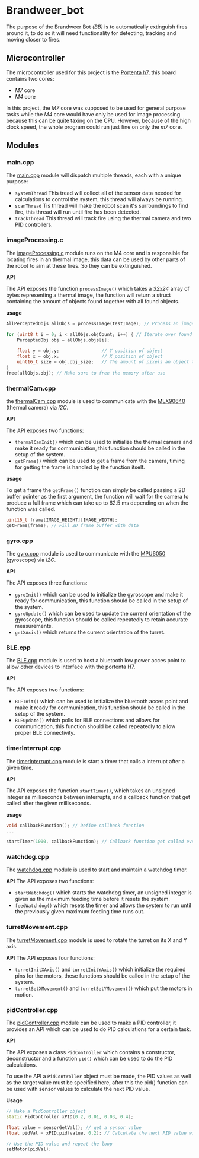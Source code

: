 # Brandweer_bot

The purpose of the Brandweer Bot *(BB)* is to automatically extinguish fires around it, to do so it will need functionality for detecting, tracking and moving closer to fires.

## Microcontroller

The microcontroller used for this project is the [Portenta h7](https://docs.arduino.cc/hardware/portenta-h7/), this board contains two cores:
- *M7* core
- *M4* core

In this project, the *M7* core was supposed to be used for general purpose tasks while the *M4* core would have only be used for image processing because this can be quite taxing on the CPU. However, because of the high clock speed, the whole program could run just fine on only the *m7* core.

## Modules

### main.cpp

The [main.cpp](src/main.cpp) module will dispatch multiple threads, each with a unique purpose:
- `systemThread` This tread will collect all of the sensor data needed for calculations to control the system, this thread will always be running.
- `scanThread` Tis thread will make the robot scan it's surroundings to find fire, this thread will run until fire has been detected.
- `trackThread` This thread will track fire using the thermal camera and two PID controllers.

### imageProcessing.c

The [imageProcessing.c](src/imageProcessing.c) module runs on the M4 core and is responsible for locating fires in an thermal image, this data can be used by other parts of the robot to aim at these fires. So they can be extinguished.

**API**

The API exposes the function `processImage()` which takes a *32x24* array of bytes representing a thermal image, the function will return a struct containing the amount of objects found together with all found objects.

**usage**

```c
AllPerceptedObjs allObjs = processImage(testImage); // Process an image
        
for (uint8_t i = 0; i < allObjs.objCount; i++) { // Iterate over found objects
    PerceptedObj obj = allObjs.objs[i];

    float y = obj.y;                // Y position of object              
    float x = obj.x;                // X position of object
    uint16_t size = obj.obj_size;   // The amount of pixels an object takes up
}
free(allObjs.obj); // Make sure to free the memory after use
```

### thermalCam.cpp

the [thermalCam.cpp](src/thermalCam.cpp) module is used to communicate with the [MLX90640](https://www.melexis.com/en/documents/documentation/datasheets/datasheet-mlx90640) (thermal camera) via *I2C*.

**API**

The API exposes two functions:
- `thermalCamInit()` which can be used to initialize the thermal camera and make it ready for communication, this function should be called in the setup of the system.
- `getFrame()` which can be used to get a frame from the camera, timing for getting the frame is handled by the function itself.

**usage**

To get a frame the `getFrame()` function can simply be called passing a 2D buffer pointer as the first argument, the function will wait for the camera
to produce a full frame which can take up to 62.5 ms depending on when the function was called.

```cpp
uint16_t frame[IMAGE_HEIGHT][IMAGE_WIDTH];
getFrame(frame); // Fill 2D frame buffer with data
```

### gyro.cpp

The [gyro.cpp](src/gyro.cpp) module is used to communicate with the [MPU6050](https://invensense.tdk.com/wp-content/uploads/2015/02/MPU-6000-Datasheet1.pdf) (gyroscope) via *I2C*.

**API**

The API exposes three functions:
- `gyroInit()` which can be used to initialize the gyroscope and make it ready for communication, this function should be called in the setup of the system.
- `gyroUpdate()` which can be used to update the current orientation of the gyroscope, this function should be called repeatedly to retain accurate measurements.
- `getXAxis()` which returns the current orientation of the turret.

### BLE.cpp

The [BLE.cpp](src/BLE.cpp) module is used to host a bluetooth low power acces point to allow other devices to interface with the portenta H7.

**API**

The API exposes two functions:
- `BLEInit()` which can be used to initialize the bluetooth acces point and make it ready for communication, this function should be called in the setup of the system.
- `BLEUpdate()` which polls for BLE connections and allows for communication, this function should be called repeatedly to allow proper BLE connectivity.

### timerInterrupt.cpp

The [timerInterrupt.cpp](src/timerInterrupt.cpp) module is start a timer that calls a interrupt after a given time.

**API**

The API exposes the function `startTimer()`, which takes an unsigned integer as milliseconds between interrupts, and a callback function that get called after the given milliseconds.

**usage**
```cpp
void callbackFunction(); // Define callback function
...

startTimer(1000, callbackFunction); // Callback function get called every 1000 ms
```

### watchdog.cpp

The [watchdog.cpp](src/watchdog.cpp) module is used to start and maintain a watchdog timer.

**API**
The API exposes two functions:
- `startWatchdog()` which starts the watchdog timer, an unsigned integer is given as the maximum feeding time before it resets the system.
- `feedWatchdog()` which resets the timer and allows the system to run until the previously given maximum feeding time runs out. 

### turretMovement.cpp

The [turretMovement.cpp](src/turretMovement.cpp) module is used to rotate the turret on its X and Y axis.

**API**
The API exposes four functions:
- `turretInitXAxis()` and `turretInitYAxis()` which initialize the required pins for the motors, these functions should be called in the setup of the system.
- `turretSetXMovement()` and `turretSetYMovement()` which put the motors in motion.

### pidController.cpp

The [pidController.cpp](src/pidController.cpp) module can be used to make a PID controller, it provides an API which can be used to do PID calculations for a certain task.

**API**

The API exposes a class `PidController` which contains a constructor, deconstructor and a function `pid()` which can be used to do the PID calculations. 

To use the API a `PidController` object must be made, the PID values as well as the target value must be specified here, after this the pid() function can be used with sensor values to calculate the next PID value.

**Usage**

```cpp
// Make a PidController object
static PidController xPID(0.2, 0.01, 0.03, 0.4);

float value = sensorGetVal(); // get a sensor value
float pidVal = xPID.pid(value, 0.2); // Calculate the next PID value with the sensor input and a time step

// Use the PID value and repeat the loop
setMotor(pidVal);
```